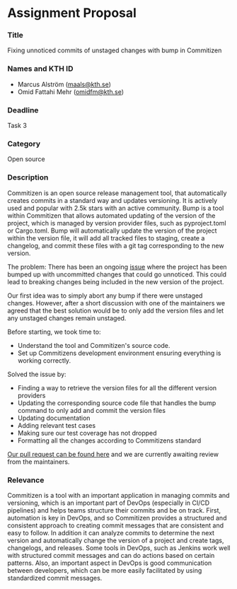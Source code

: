 # Assignment Proposal 

### Title 
Fixing unnoticed commits of unstaged changes with bump in Commitizen 
### Names and KTH ID 
- Marcus Alström (maals@kth.se) 
- Omid Fattahi Mehr (omidfm@kth.se) 

### Deadline 
Task 3 

### Category 
Open source 

### Description 
Commitizen is an open source release management tool, that automatically creates commits in a standard way and updates versioning. It is actively used and popular with 2.5k stars with an active community. Bump is a tool within Commitizen that allows automated updating of the version of the project, which is managed by version provider files, such as pyproject.toml or Cargo.toml. Bump will automatically update the version of the project within the version file, it will add all tracked files to staging, create a changelog, and commit these files with a git tag corresponding to the new version. 

The problem: There has been an ongoing [issue](commitizen/commitizen#1194) where the project has been bumped up with uncommitted changes that could go unnoticed. This could lead to breaking changes being included in the new version of the project. 

Our first idea was to simply abort any bump if there were unstaged changes. However, after a short discussion with one of the maintainers we agreed that the best solution would be to only add the version files and let any unstaged changes remain unstaged. 



Before starting, we took time to: 
- Understand the tool and Commitizen's source code.
- Set up Commitizens development environment ensuring everything is working correctly. 

Solved the issue by: 
- Finding a way to retrieve the version files for all the different version providers 
- Updating the corresponding source code file that handles the bump command to only add and commit the version files 
- Updating documentation 
- Adding relevant test cases 
- Making sure our test coverage has not dropped 
- Formatting all the changes according to Commitizens standard 

[Our pull request can be found here](https://github.com/commitizen-tools/commitizen/pull/1261) and we are currently awaiting review from the maintainers. 


### Relevance 
Commitizen is a tool with an important application in managing commits and versioning, which is an important part of DevOps (especially in CI/CD pipelines) and helps teams structure their commits and be on track. First, automation is key in DevOps, and so Commitizen provides a structured and consistent approach to creating commit messages that are consistent and easy to follow. In addition it can analyze commits to determine the next version and automatically change the version of a project and create tags, changelogs, and releases. Some tools in DevOps, such as Jenkins work well with structured commit messages and can do actions based on certain patterns. Also, an important aspect in DevOps is good communication between developers, which can be more easily facilitated by using standardized commit messages.

